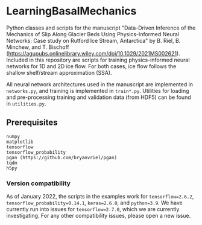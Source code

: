 # LearningBasalMechanics
Python classes and scripts for the manuscript "Data-Driven Inference of the Mechanics of Slip Along Glacier Beds Using Physics-Informed Neural Networks: Case study on Rutford Ice Stream, Antarctica" by B. Riel, B. Minchew, and T. Bischoff (https://agupubs.onlinelibrary.wiley.com/doi/10.1029/2021MS002621). Included in this repository are scripts for training physics-informed neural networks for 1D and 2D ice flow. For both cases, ice flow follows the shallow shelf/stream approximation (SSA).

All neural network architectures used in the manuscript are implemented in `networks.py`, and training is implemented in `train*.py`. Utilities for loading and pre-processing training and validation data (from HDF5) can be found in `utilities.py`.

## Prerequisites
```
numpy
matplotlib
tensorflow
tensorflow_probability
pgan (https://github.com/bryanvriel/pgan)
tqdm
h5py
```

### Version compatibility

As of January 2022, the scripts in the examples work for `tensorflow=2.6.2`, `tensorflow_probability=0.14.1`, `keras=2.6.0`, and `python=3.9`. We have currently run into issues for `tensorflow=2.7.0`, which we are currently investigating. For any other compatibility issues, please open a new issue.
